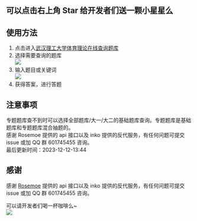 ## 可以点击右上角 Star 给开发者们送一颗小星星么

## 使用方法
1. 点击进入[武汉理工大学体育理论在线查询题库](http://athletics.kohlfische.top/)
2. 选择需要查询的题库<br><img src="https://m.qpic.cn/psc?/V51ahGj52TSm2G1HYFQ90MQmdC0oFr6P/ruAMsa53pVQWN7FLK88i5oKgWWr1W94mcXAbY8BBuuNnDYYRSHDbpu6FyW44m0JcvTvYhgTLHwLdV9bI.F*5cnqWlwfYICv9.B1CKomP3zk!/mnull&bo=GAFyAAAAAAADB0k!&rf=photolist&t=5">
3. 输入题目或关键词<br><img src="https://m.qpic.cn/psc?/V51ahGj52TSm2G1HYFQ90MQmdC0oFr6P/ruAMsa53pVQWN7FLK88i5oKgWWr1W94mcXAbY8BBuuOKSec8IMvNwsBy4lETTiF8opDIjEPE2o7FajMRM9lopaQlBqpVFyj6Qi2u.ATcCXk!/mnull&bo=HgOKAAAAAAADB7U!&rf=photolist&t=5">
3. 获得答案，进行答题

## 注意事项
专题题库查不到时可以选择全部题库/大一/大二的基础题库查询。专题题库是基础题库和专题题库混合抽题的。<br>
感谢 Rosemoe 提供的 api 接口以及 inko 提供的反代服务，有任何问题可提交 issue 或加 QQ 群 601745455 咨询。<br>
最后更新时间：2023-12-12-13:44

## 感谢
感谢 [Rosemoe](https://github.com/Rosemoe) 提供的 api 接口以及 inko 提供的反代服务，有任何问题可提交 issue 或加 QQ 群 601745455 咨询。

可以请开发者们喝一杯咖啡么~<br>
<img src="https://m.qpic.cn/psc?/V51ahGj52TSm2G1HYFQ90MQmdC0oFr6P/ruAMsa53pVQWN7FLK88i5phplHiFUsvUWzdErxXmqGUo5ZmOP3B9k7yQRP4JoLY2XwrTfce3B1snkvnNwp8fxWdD0UzZw0zKuSEWQ0wwnzM!/mnull&bo=AAXAAwAAAAABB.Y!&rf=photolist&t=5">